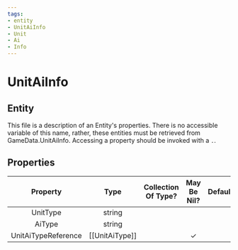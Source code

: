 ```yaml
---
tags:
- entity
- UnitAiInfo
- Unit
- Ai
- Info
---
```

# UnitAiInfo
## Entity
This file is a description of an Entity's properties. There is no accessible variable of this name, rather, these entities must be retrieved from GameData.UnitAiInfo. Accessing a property should be invoked with a `.`.
## Properties
|	Property	|	Type	|	Collection Of Type?	|	May Be Nil?	|	Default	|	References	|	Key	|	Notes	|
|	:-:	|	:-:	|	:-:	|	:-:	|	:-:	|	:-:	|	:-:	|	-:	|
|	UnitType	|	string	|		|		|		|	[[Unit]].UnitType	|		|	|
|	AiType	|	string	|		|		|		|	[[UnitAiType]].AiType	|		|	|
|	UnitAiTypeReference	|	[[UnitAiType]]	|		|	✓	|		|		|		|	|
